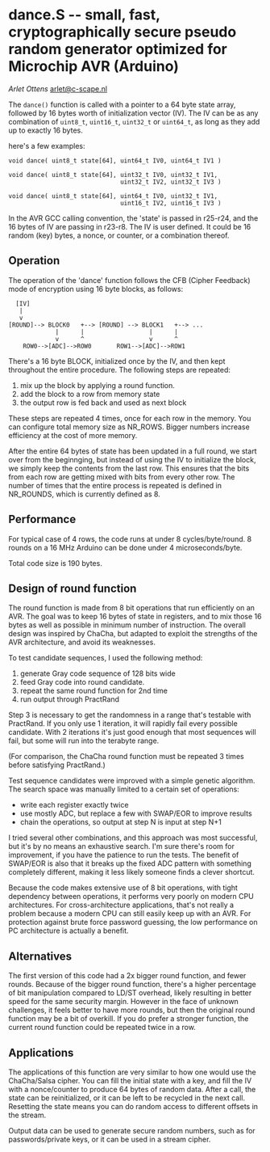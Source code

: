 # dance.S -- small, fast, cryptographically secure pseudo random generator optimized for Microchip AVR (Arduino)

*Arlet Ottens* <arlet@c-scape.nl>

The `dance()` function is called with a pointer to a 64 byte
state array, followed by 16 bytes worth of initialization vector
(IV). The IV can be as any combination of `uint8_t`, `uint16_t`,
`uint32_t` or `uint64_t`, as long as they add up to exactly 16 bytes.

here's a few examples:

```
void dance( uint8_t state[64], uint64_t IV0, uint64_t IV1 )

void dance( uint8_t state[64], uint32_t IV0, uint32_t IV1, 
                               uint32_t IV2, uint32_t IV3 )

void dance( uint8_t state[64], uint64_t IV0, uint32_t IV1,
                               uint16_t IV2, uint16_t IV3 )
```
In the AVR GCC calling convention, the 'state' is passed in r25-r24,
and the 16 bytes of IV are passing in r23-r8. The IV is user
defined. It could be 16 random (key) bytes, a nonce, or counter,
or a combination thereof.

## Operation

The operation of the 'dance' function follows the CFB (Cipher
Feedback) mode of encryption using 16 byte blocks, as follows:
            
```
  [IV]
   |
   v
[ROUND]--> BLOCK0   +--> [ROUND] --> BLOCK1   +--> ...
             |      |                  |      |
             v      ^                  v      ^
    ROW0-->[ADC]-->ROW0       ROW1-->[ADC]-->ROW1 
```

There's a 16 byte BLOCK, initialized once by the IV, and then kept
throughout the entire procedure. The following steps are repeated:

1. mix up the block by applying a round function. 
2. add the block to a row from memory state
3. the output row is fed back and used as next block 

These steps are repeated 4 times, once for each row in the memory. You can
configure total memory size as NR_ROWS. Bigger numbers increase efficiency
at the cost of more memory.

After the entire 64 bytes of state has been updated in a full round, we
start over from the beginnging, but instead of using the IV to initialize
the block, we simply keep the contents from the last row. This ensures that
the bits from each row are getting mixed with bits from every other row. 
The number of times that the entire process is repeated is defined in 
NR_ROUNDS, which is currently defined as 8.

## Performance

For typical case of 4 rows, the code runs at under 8 cycles/byte/round. 
8 rounds on a 16 MHz Arduino can be done under 4 microseconds/byte.

Total code size is 190 bytes.

## Design of round function

The round function is made from 8 bit operations that run
efficiently on an AVR. The goal was to keep 16 bytes of state in 
registers, and to mix those 16 bytes as well as possible in minimum
number of instruction. The overall design was inspired by ChaCha, but
adapted to exploit the strengths of the AVR architecture, and avoid its
weaknesses.

To test candidate sequences, I used the following method: 

1. generate Gray code sequence of 128 bits wide
2. feed Gray code into round candidate.
3. repeat the same round function for 2nd time
4. run output through PractRand

Step 3 is necessary to get the randomness in a range that's testable
with PractRand. If you only use 1 iteration, it will rapidly fail every
possible candidate. With 2 iterations it's just good enough that most
sequences will fail, but some will run into the terabyte range.

(For comparison, the ChaCha round function must be repeated 3 times 
before satisfying PractRand.)

Test sequence candidates were improved with a simple genetic algorithm. 
The search space was manually limited to a certain set of operations:

- write each register exactly twice
- use mostly ADC, but replace a few with SWAP/EOR to improve results
- chain the operations, so output at step N is input at step N+1

I tried several other combinations, and this approach was most successful,
but it's by no means an exhaustive search. I'm sure there's room for 
improvement, if you have the patience to run the tests. The benefit of
SWAP/EOR is also that it breaks up the fixed ADC pattern with something
completely different, making it less likely someone finds a clever shortcut.

Because the code makes extensive use of 8 bit operations, with tight
dependency between operations, it performs very poorly on modern CPU
architectures. For cross-architecture applications, that's not really a
problem because a modern CPU can still easily keep up with an AVR. For
protection against brute force password guessing, the low performance on
PC architecture is actually a benefit.

Alternatives
------------
The first version of this code had a 2x bigger round function, 
and fewer rounds. Because of the bigger round function, there's a 
higher percentage of bit manipulation compared to LD/ST overhead, 
likely resulting in better speed for the same security margin. 
However in the face of unknown challenges, it feels better to have 
more rounds, but then the original round function may be a bit of overkill. 
If you do prefer a stronger function, the current round function 
could be repeated twice in a row.

Applications
------------
The applications of this function are very similar to how one would
use the ChaCha/Salsa cipher. You can fill the initial state with a
key, and fill the IV with a nonce/counter to produce 64 bytes of random
data. After a call, the state can be reinitialized, or it can be 
left to be recycled in the next call. Resetting the state means you can
do random access to different offsets in the stream. 

Output data can be used to generate secure random numbers, such as for
passwords/private keys, or it can be used in a stream cipher.


